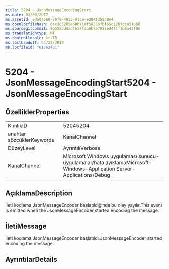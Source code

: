```yaml
---
title: 5204 - JsonMessageEncodingStart
ms.date: 03/30/2017
ms.assetid: eda84660-7bf9-4633-81ce-e294f258d8e4
ms.openlocfilehash: 0ac3d5205e68b71ef58266fbf65c126fcca5fb88
ms.sourcegitcommit: 9b552addadfb57fab0b9e7852ed4f1f1b8a42f8e
ms.translationtype: MT
ms.contentlocale: tr-TR
ms.lasthandoff: 04/23/2019
ms.locfileid: "61762481"
---
```

# <a name="5204---jsonmessageencodingstart"></a><span data-ttu-id="1b9c3-102">5204 - JsonMessageEncodingStart</span><span class="sxs-lookup"><span data-stu-id="1b9c3-102">5204 - JsonMessageEncodingStart</span></span>
## <a name="properties"></a><span data-ttu-id="1b9c3-103">Özellikler</span><span class="sxs-lookup"><span data-stu-id="1b9c3-103">Properties</span></span>  
  
|||  
|-|-|  
|<span data-ttu-id="1b9c3-104">Kimlik</span><span class="sxs-lookup"><span data-stu-id="1b9c3-104">ID</span></span>|<span data-ttu-id="1b9c3-105">5204</span><span class="sxs-lookup"><span data-stu-id="1b9c3-105">5204</span></span>|  
|<span data-ttu-id="1b9c3-106">anahtar sözcükler</span><span class="sxs-lookup"><span data-stu-id="1b9c3-106">Keywords</span></span>|<span data-ttu-id="1b9c3-107">Kanal</span><span class="sxs-lookup"><span data-stu-id="1b9c3-107">Channel</span></span>|  
|<span data-ttu-id="1b9c3-108">Düzey</span><span class="sxs-lookup"><span data-stu-id="1b9c3-108">Level</span></span>|<span data-ttu-id="1b9c3-109">Ayrıntılı</span><span class="sxs-lookup"><span data-stu-id="1b9c3-109">Verbose</span></span>|  
|<span data-ttu-id="1b9c3-110">Kanal</span><span class="sxs-lookup"><span data-stu-id="1b9c3-110">Channel</span></span>|<span data-ttu-id="1b9c3-111">Microsoft Windows uygulaması sunucu-uygulamalar/hata ayıklama</span><span class="sxs-lookup"><span data-stu-id="1b9c3-111">Microsoft-Windows-Application Server-Applications/Debug</span></span>|  
  
## <a name="description"></a><span data-ttu-id="1b9c3-112">Açıklama</span><span class="sxs-lookup"><span data-stu-id="1b9c3-112">Description</span></span>  
 <span data-ttu-id="1b9c3-113">İleti kodlama JsonMessageEncoder başlatıldığında bu olay yayılır.</span><span class="sxs-lookup"><span data-stu-id="1b9c3-113">This event is emitted when the JsonMessageEncoder started encoding the message.</span></span>  
  
## <a name="message"></a><span data-ttu-id="1b9c3-114">İleti</span><span class="sxs-lookup"><span data-stu-id="1b9c3-114">Message</span></span>  
 <span data-ttu-id="1b9c3-115">İleti kodlama JsonMessageEncoder başlatıldı.</span><span class="sxs-lookup"><span data-stu-id="1b9c3-115">JsonMessageEncoder started encoding the message.</span></span>  
  
## <a name="details"></a><span data-ttu-id="1b9c3-116">Ayrıntılar</span><span class="sxs-lookup"><span data-stu-id="1b9c3-116">Details</span></span>
